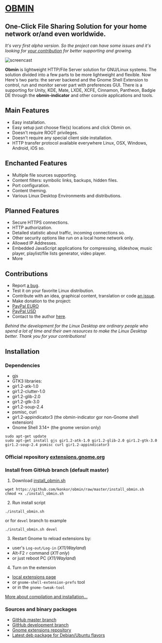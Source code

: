 # [OBMIN](https://extensions.gnome.org/extension/1254/obmin/)
**One-Click** File Sharing Solution for your home network or/and even worldwide.
-----
_It's very first alpha version. So the project can have some issues and it's looking for [your contribution](#contributions) for better supporting and growing._

![screencast](https://user-images.githubusercontent.com/1944781/27997375-a73383c2-64ff-11e7-8a86-b9fddca45f42.png)

**Obmin** is lightweight HTTP/File Server solution for GNU/Linux systems. The solution divided into a few parts to be more lightweight and flexible. Now Here's two parts: the server backend and the Gnome Shell Extension to control, run and monitor server part with preferences GUI. There is a supporting for Unity, KDE, Mate, LXDE, XCFE, Cinnamon, Pantheon, Badgie DE through the **obmin-indicator** and other console applications and tools.

## Main Features
* Easy installation.
* Easy setup just choose file(s) locations and click Obmin on.
* Doesn't require ROOT privileges.
* Doesn't require any special client side installation.
* HTTP transfer protocol available everywhere Linux, OSX, Windows, Android, iOS so.

## Enchanted Features
* Multiple file sources supporting.
* Content filters: symbolic links, backups, hidden files.
* Port configuration.
* Content theming.
* Various Linux Desktop Environments and distributions.

## Planned Features
* Secure HTTPS connections.
* HTTP authorization.
* Detailed statistic about traffic, incoming connections so.
* Other security options like run on a local home network only.
* Allowed IP Addresses.
* Embedded JavaScript applications for compressing, slideshow, music player, playlist/file lists generator, video player.
* More

## Contributions
* Report [a bug](https://github.com/konkor/obmin/issues).
* Test it on your favorite Linux distribution.
* Contribute with an idea, graphical content, translation or code [an issue](https://github.com/konkor/obmin/issues).
* Make donation to the project:
 * [PayPal EURO](https://www.paypal.com/cgi-bin/webscr?cmd=_s-xclick&hosted_button_id=WVAS5RXRMYVC4)
 * [PayPal USD](https://www.paypal.com/cgi-bin/webscr?cmd=_s-xclick&hosted_button_id=HGAFMMMQ9MQJ2)
* Contact to the author [here](https://konkor.github.io/index.html#contact).

_Behind the development for the Linux Desktop are ordinary people who spend a lot of time and their own resources to make the Linux Desktop better. Thank you for your contributions!_


## Installation
### Dependencies
* gjs
* GTK3 libraries:
 * gir1.2-atk-1.0
 * gir1.2-clutter-1.0
 * gir1.2-glib-2.0
 * gir1.2-gtk-3.0
 * gir1.2-soup-2.4
* psmisc, curl
* gir1.2-appindicator3 (the obmin-indicator gor non-Gnome shell extension)
* Gnome Shell 3.14+ (the gnome version only)

```
sudo apt-get update
sudo apt-get install gjs gir1.2-atk-1.0 gir1.2-glib-2.0 gir1.2-gtk-3.0 gir1.2-soup-2.4 psmisc curl gir1.2-appindicator3
```

### Official repository [extensions.gnome.org](https://extensions.gnome.org/extension/1254/obmin/)

### Install from GitHub branch (default master)
1. Download [install_obmin.sh](https://github.com/konkor/obmin/raw/master/install_obmin.sh)
```
wget https://github.com/konkor/obmin/raw/master/install_obmin.sh
chmod +x ./install_obmin.sh
```
2. Run install script
```
./install_obmin.sh
```
or for `devel` branch to example
```
./install_obmin.sh devel
```
3. Restart Gnome to reload extensions by:
 * user's `Log-out/Log-in` (_X11/Wayland_)
 * Alt-F2 `r` command (_X11 only_)
 * or just reboot PC (_X11/Wayland_)
4. Turn on the extension
 * [local extensions page](https://extensions.gnome.org/local/)
 * or `gnome-shell-extension-prefs` tool
 * or in the `gnome-tweak-tool`

[More about compilation and installation...](https://github.com/konkor/obmin/blob/master/INSTALL.md)

### Sources and binary packages
* [GitHub master branch](https://github.com/konkor/obmin/archive/master.zip)
* [GitHub development branch](https://github.com/konkor/obmin/archive/devel.zip)
* [Gnome extensions repository](https://extensions.gnome.org/extension/1254/obmin/)
* [Latest deb package for Debian/Ubuntu flavors](https://github.com/konkor/obmin/raw/devel/releases/obmin_latest_all.deb)
